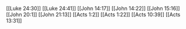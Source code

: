 [[Luke 24:30]]
[[Luke 24:41]]
[[John 14:17]]
[[John 14:22]]
[[John 15:16]]
[[John 20:1]]
[[John 21:13]]
[[Acts 1:2]]
[[Acts 1:22]]
[[Acts 10:39]]
[[Acts 13:31]]

